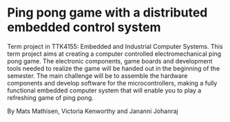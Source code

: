 # Ping pong game with a distributed embedded control system

Term project in TTK4155: Embedded and Industrial Computer Systems.
This term project aims at creating a computer controlled electromechanical ping pong game. The electronic components, game boards and development tools needed to realize the game will be handed out in the beginning of the semester. The main challenge will be to assemble the hardware components and develop software for the microcontrollers, making a fully functional embedded computer system that will enable you to play a refreshing game of ping pong.

By Mats Mathisen, Victoria Kenworthy and Jananni Johanraj
